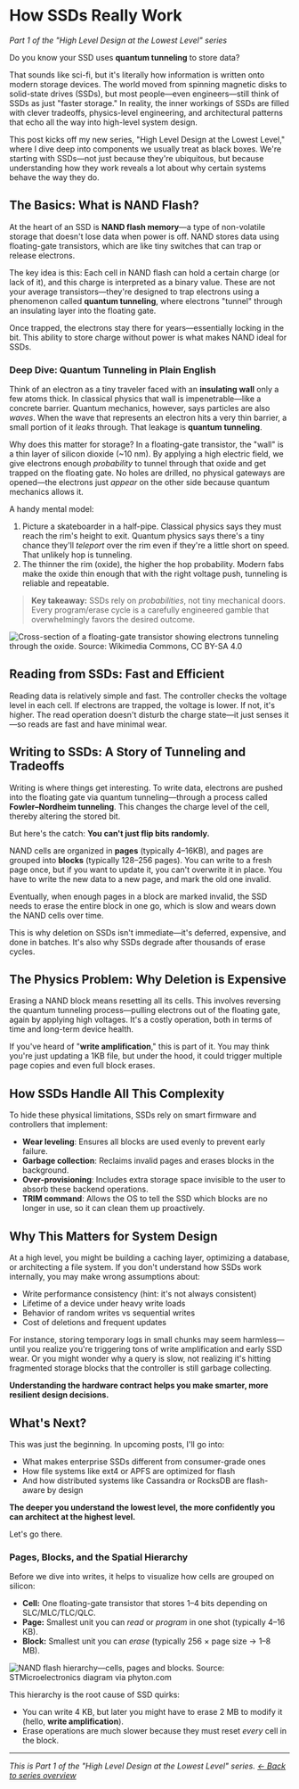 # How SSDs Really Work

*Part 1 of the "High Level Design at the Lowest Level" series*

Do you know your SSD uses **quantum tunneling** to store data?

That sounds like sci-fi, but it's literally how information is written onto modern storage devices. The world moved from spinning magnetic disks to solid-state drives (SSDs), but most people—even engineers—still think of SSDs as just "faster storage." In reality, the inner workings of SSDs are filled with clever tradeoffs, physics-level engineering, and architectural patterns that echo all the way into high-level system design.

This post kicks off my new series, "High Level Design at the Lowest Level," where I dive deep into components we usually treat as black boxes. We're starting with SSDs—not just because they're ubiquitous, but because understanding how they work reveals a lot about why certain systems behave the way they do.

## The Basics: What is NAND Flash?

At the heart of an SSD is **NAND flash memory**—a type of non-volatile storage that doesn't lose data when power is off. NAND stores data using floating-gate transistors, which are like tiny switches that can trap or release electrons.

The key idea is this:
Each cell in NAND flash can hold a certain charge (or lack of it), and this charge is interpreted as a binary value. These are not your average transistors—they're designed to trap electrons using a phenomenon called **quantum tunneling**, where electrons "tunnel" through an insulating layer into the floating gate.

Once trapped, the electrons stay there for years—essentially locking in the bit. This ability to store charge without power is what makes NAND ideal for SSDs.

### Deep Dive: Quantum Tunneling in Plain English

Think of an electron as a tiny traveler faced with an **insulating wall** only a few atoms thick. In classical physics that wall is impenetrable—like a concrete barrier. Quantum mechanics, however, says particles are also *waves*. When the wave that represents an electron hits a very thin barrier, a small portion of it *leaks* through. That leakage is **quantum tunneling**.

Why does this matter for storage? In a floating-gate transistor, the "wall" is a thin layer of silicon dioxide (~10 nm). By applying a high electric field, we give electrons enough *probability* to tunnel through that oxide and get trapped on the floating gate. No holes are drilled, no physical gateways are opened—the electrons just *appear* on the other side because quantum mechanics allows it.

A handy mental model:

1. Picture a skateboarder in a half-pipe. Classical physics says they must reach the rim's height to exit. Quantum physics says there's a tiny chance they'll *teleport* over the rim even if they're a little short on speed. That unlikely hop is tunneling.
2. The thinner the rim (oxide), the higher the hop probability. Modern fabs make the oxide thin enough that with the right voltage push, tunneling is reliable and repeatable.

> **Key takeaway:** SSDs rely on *probabilities*, not tiny mechanical doors. Every program/erase cycle is a carefully engineered gamble that overwhelmingly favors the desired outcome.

![Cross-section of a floating-gate transistor showing electrons tunneling through the oxide. Source: Wikimedia Commons, CC BY-SA 4.0](https://upload.wikimedia.org/wikipedia/commons/a/ae/Floating_gate_transistor-en.svg)

## Reading from SSDs: Fast and Efficient

Reading data is relatively simple and fast. The controller checks the voltage level in each cell. If electrons are trapped, the voltage is lower. If not, it's higher. The read operation doesn't disturb the charge state—it just senses it—so reads are fast and have minimal wear.

## Writing to SSDs: A Story of Tunneling and Tradeoffs

Writing is where things get interesting. To write data, electrons are pushed into the floating gate via quantum tunneling—through a process called **Fowler–Nordheim tunneling**. This changes the charge level of the cell, thereby altering the stored bit.

But here's the catch:
**You can't just flip bits randomly.**

NAND cells are organized in **pages** (typically 4–16KB), and pages are grouped into **blocks** (typically 128–256 pages). You can write to a fresh page once, but if you want to update it, you can't overwrite it in place. You have to write the new data to a new page, and mark the old one invalid.

Eventually, when enough pages in a block are marked invalid, the SSD needs to erase the entire block in one go, which is slow and wears down the NAND cells over time.

This is why deletion on SSDs isn't immediate—it's deferred, expensive, and done in batches. It's also why SSDs degrade after thousands of erase cycles.

## The Physics Problem: Why Deletion is Expensive

Erasing a NAND block means resetting all its cells. This involves reversing the quantum tunneling process—pulling electrons out of the floating gate, again by applying high voltages. It's a costly operation, both in terms of time and long-term device health.

If you've heard of "**write amplification**," this is part of it. You may think you're just updating a 1KB file, but under the hood, it could trigger multiple page copies and even full block erases.

## How SSDs Handle All This Complexity

To hide these physical limitations, SSDs rely on smart firmware and controllers that implement:

- **Wear leveling**: Ensures all blocks are used evenly to prevent early failure.
- **Garbage collection**: Reclaims invalid pages and erases blocks in the background.
- **Over-provisioning**: Includes extra storage space invisible to the user to absorb these backend operations.
- **TRIM command**: Allows the OS to tell the SSD which blocks are no longer in use, so it can clean them up proactively.

## Why This Matters for System Design

At a high level, you might be building a caching layer, optimizing a database, or architecting a file system. If you don't understand how SSDs work internally, you may make wrong assumptions about:

- Write performance consistency (hint: it's not always consistent)
- Lifetime of a device under heavy write loads
- Behavior of random writes vs sequential writes
- Cost of deletions and frequent updates

For instance, storing temporary logs in small chunks may seem harmless—until you realize you're triggering tons of write amplification and early SSD wear. Or you might wonder why a query is slow, not realizing it's hitting fragmented storage blocks that the controller is still garbage collecting.

**Understanding the hardware contract helps you make smarter, more resilient design decisions.**

## What's Next?

This was just the beginning. In upcoming posts, I'll go into:

- What makes enterprise SSDs different from consumer-grade ones
- How file systems like ext4 or APFS are optimized for flash
- And how distributed systems like Cassandra or RocksDB are flash-aware by design

**The deeper you understand the lowest level, the more confidently you can architect at the highest level.**

Let's go there.

### Pages, Blocks, and the Spatial Hierarchy

Before we dive into writes, it helps to visualize how cells are grouped on silicon:

* **Cell:** One floating-gate transistor that stores 1–4 bits depending on SLC/MLC/TLC/QLC.
* **Page:** Smallest unit you can *read* or *program* in one shot (typically 4–16 KB).
* **Block:** Smallest unit you can *erase* (typically 256 × page size → 1–8 MB).

![NAND flash hierarchy—cells, pages and blocks. Source: STMicroelectronics diagram via phyton.com](https://phyton.com/attachments/docs/ChipProgUSB_HTML/nand_large_page_zoom70.png)

This hierarchy is the root cause of SSD quirks:

* You can write 4 KB, but later you might have to erase 2 MB to modify it (hello, **write amplification**).
* Erase operations are much slower because they must reset *every* cell in the block.

---

*This is Part 1 of the "High Level Design at the Lowest Level" series. [← Back to series overview](./README.md)* 

